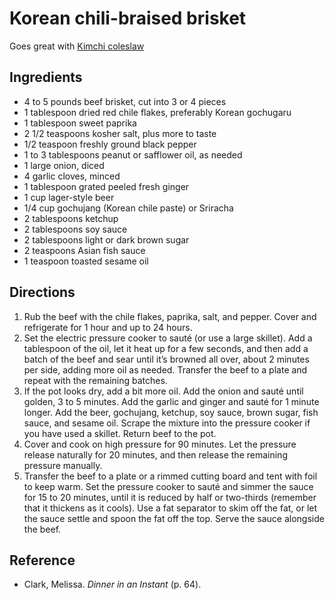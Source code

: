 # Korean chili-braised brisket

Goes great with [Kimchi coleslaw](../sides-dips/kimchi-coleslaw.md)

## Ingredients

- 4 to 5 pounds beef brisket, cut into 3 or 4 pieces
- 1 tablespoon dried red chile flakes, preferably Korean gochugaru
- 1 tablespoon sweet paprika
- 2 1/2 teaspoons kosher salt, plus more to taste
- 1/2 teaspoon freshly ground black pepper
- 1 to 3 tablespoons peanut or safflower oil, as needed
- 1 large onion, diced
- 4 garlic cloves, minced
- 1 tablespoon grated peeled fresh ginger
- 1 cup lager-style beer
- 1/4 cup gochujang (Korean chile paste) or Sriracha
- 2 tablespoons ketchup
- 2 tablespoons soy sauce
- 2 tablespoons light or dark brown sugar
- 2 teaspoons Asian fish sauce
- 1 teaspoon toasted sesame oil

## Directions

1. Rub the beef with the chile flakes, paprika, salt, and pepper. Cover and refrigerate for 1 hour and up to 24 hours.
2. Set the electric pressure cooker to sauté (or use a large skillet). Add a tablespoon of the oil, let it heat up for a few seconds, and then add a batch of the beef and sear until it’s browned all over, about 2 minutes per side, adding more oil as needed. Transfer the beef to a plate and repeat with the remaining batches.
3. If the pot looks dry, add a bit more oil. Add the onion and sauté until golden, 3 to 5 minutes. Add the garlic and ginger and sauté for 1 minute longer. Add the beer, gochujang, ketchup, soy sauce, brown sugar, fish sauce, and sesame oil. Scrape the mixture into the pressure cooker if you have used a skillet. Return beef to the pot.
4. Cover and cook on high pressure for 90 minutes. Let the pressure release naturally for 20 minutes, and then release the remaining pressure manually.
5. Transfer the beef to a plate or a rimmed cutting board and tent with foil to keep warm. Set the pressure cooker to sauté and simmer the sauce for 15 to 20 minutes, until it is reduced by half or two-thirds (remember that it thickens as it cools). Use a fat separator to skim off the fat, or let the sauce settle and spoon the fat off the top. Serve the sauce alongside the beef.

## Reference

- Clark, Melissa. *Dinner in an Instant* (p. 64).
